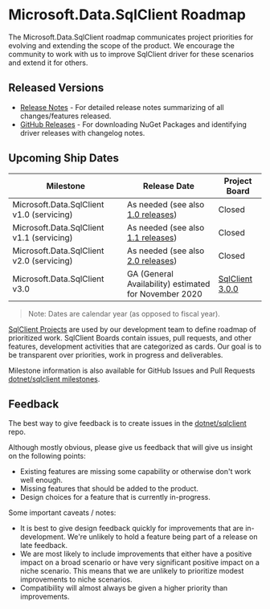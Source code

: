 # Microsoft.Data.SqlClient Roadmap

The Microsoft.Data.SqlClient roadmap communicates project priorities for evolving and extending the scope of the product. We encourage the community to work with us to improve SqlClient driver for these scenarios and extend it for others.

## Released Versions

- [Release Notes](https://github.com/dotnet/sqlclient/blob/master/release-notes/README.md) - For detailed release notes summarizing of all changes/features released.
- [GitHub Releases](https://github.com/dotnet/sqlclient/releases) - For downloading NuGet Packages and identifying driver releases with changelog notes.

## Upcoming Ship Dates

| Milestone                 | Release Date | Project Board |
|---------------------------|--------------|---------------|
| Microsoft.Data.SqlClient v1.0 (servicing) | As needed (see also [1.0 releases](https://github.com/dotnet/sqlclient/blob/master/release-notes/1.0)) | Closed |
| Microsoft.Data.SqlClient v1.1 (servicing) | As needed (see also [1.1 releases](https://github.com/dotnet/sqlclient/blob/master/release-notes/1.1)) | Closed |
| Microsoft.Data.SqlClient v2.0 (servicing) | As needed (see also [2.0 releases](https://github.com/dotnet/sqlclient/blob/master/release-notes/2.0)) | Closed |
| Microsoft.Data.SqlClient v3.0 | GA (General Availability) estimated for November 2020 | [SqlClient 3.0.0](https://github.com/dotnet/SqlClient/projects/6) |

> Note: Dates are calendar year (as opposed to fiscal year).

[SqlClient Projects](https://github.com/dotnet/SqlClient/projects) are used by our development team to define roadmap of prioritized work. SqlClient Boards contain issues, pull requests, and other features, development activities that are categorized as cards. Our goal is to be transparent over priorities, work in progress and deliverables.

Milestone information is also available for GitHub Issues and Pull Requests [dotnet/sqlclient milestones](https://github.com/dotnet/sqlclient/milestones).

## Feedback

The best way to give feedback is to create issues in the [dotnet/sqlclient](https://github.com/dotnet/sqlclient) repo.

Although mostly obvious, please give us feedback that will give us insight on the following points:

* Existing features are missing some capability or otherwise don't work well enough.
* Missing features that should be added to the product.
* Design choices for a feature that is currently in-progress.

Some important caveats / notes:

* It is best to give design feedback quickly for improvements that are in-development. We're unlikely to hold a feature being part of a release on late feedback.
* We are most likely to include improvements that either have a positive impact on a broad scenario or have very significant positive impact on a niche scenario. This means that we are unlikely to prioritize modest improvements to niche scenarios.
* Compatibility will almost always be given a higher priority than improvements.
